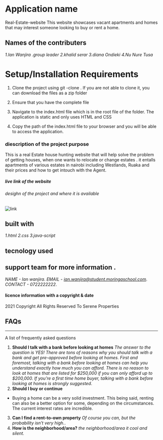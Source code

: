 
 # Application name
 Real-Estate-website
This website showcases vacant apartments and homes that may interest someone looking to buy or rent a home.




## Names of the contributers
*1.Ian Wanjira  .group leader*
*2.khalid serar*
*3.diana Ondieki*
*4.Nu Nure Tusa*

# Setup/Installation Requirements
1. Clone the project using git -clone . If you are not able to clone it, you can download the files as a zip folder

2. Ensure that you have the complete file

3. Navigate to the index.html file which is in the root file of the folder. The application is static and only uses HTML and CSS 

4. Copy the path of the index.html file to your browser and you will be able to access the application.
### diescription of the project purpose
This is a real Estate house hunting website
 that will help solve the problem of getting houses, when one wants to relocate  or change estates .
it entalls apartments of various estates in nairobi including Westlands, Ruaka and their prices and how to get intouch with the Agent.


##### live link of the website



###### desighn of the project and where it is available

![link](https://www.figma.com/file/DbNNd4hKe5S78yxEWmhBbB/Real-Estate-Website?node-id=0%3A1)


## built with
*1.html*
*2.css*
*3.java-script*



## tecnology used


## support team for more information .
*NAME - Ian wanjira*.
*EMAIL - ian.wanjira@student.moringaschool.com*.
*CONTACT - 0722222222*. 



#### licence information with a copyright & date

2021 Copyright All Rights Reserved To Serene Properties

## FAQs
***
A list of frequently asked questions
1. **Should I talk with a bank before looking at homes**
_The answer to the question is YES!  There are tons of reasons why you should talk with a bank and get pre-approved before looking at homes.  First and foremost, talking with a bank before looking at homes can help you understand exactly how much you can afford.  There is no reason to look at homes that are listed for $250,000 if you can only afford up to $200,000.
If you’re a first time home buyer, talking with a bank before looking at homes is strongly suggested_. 
2. __Should I buy or continue__ 
* Buying a home can be a very solid investment.  This being said, renting can also be a better option for some, depending on the circumstances.  The current interest rates are incredible.  

3. **Can I find a rent-to-own property**
 *Of course you can, but the probability isn’t very high.*.
4. **How is the neighborhood/area?**
*the neighborhood/area it cool and silent.*
